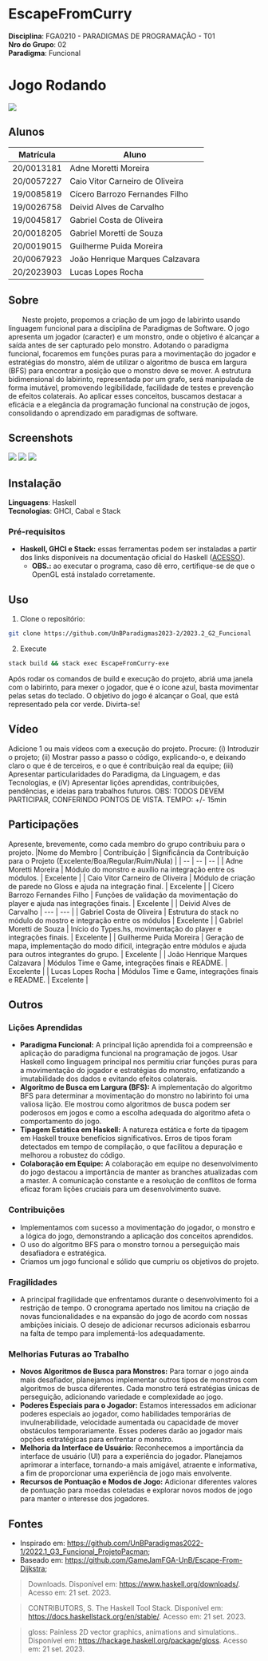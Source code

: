 # EscapeFromCurry

**Disciplina**: FGA0210 - PARADIGMAS DE PROGRAMAÇÃO - T01 <br>
**Nro do Grupo**: 02<br>
**Paradigma**: Funcional<br>

# Jogo Rodando
![](assets/jogo1.gif)
## Alunos
|Matrícula | Aluno |
| -- | -- |
| 20/0013181 | Adne Moretti Moreira |
| 20/0057227 | Caio Vitor Carneiro de Oliveira |
| 19/0085819 | Cícero Barrozo Fernandes Filho |
| 19/0026758 | Deivid Alves de Carvalho |
| 19/0045817 | Gabriel Costa de Oliveira |
| 20/0018205 | Gabriel Moretti de Souza |
| 20/0019015 | Guilherme Puida Moreira |
| 20/0067923 | João Henrique Marques Calzavara |
| 20/2023903 | Lucas Lopes Rocha |

## Sobre 
&emsp;&emsp;Neste projeto, propomos a criação de um jogo de labirinto usando linguagem funcional para a disciplina de Paradigmas de Software. O jogo apresenta um jogador (caracter) e um monstro, onde o objetivo é alcançar a saída antes de ser capturado pelo monstro. Adotando o paradigma funcional, focaremos em funções puras para a movimentação do jogador e estratégias do monstro, além de utilizar o algoritmo de busca em largura (BFS) para encontrar a posição que o monstro deve se mover. A estrutura bidimensional do labirinto, representada por um grafo, será manipulada de forma imutável, promovendo legibilidade, facilidade de testes e prevenção de efeitos colaterais. Ao aplicar esses conceitos, buscamos destacar a eficácia e a elegância da programação funcional na construção de jogos, consolidando o aprendizado em paradigmas de software.

## Screenshots
![](assets/Menu.png)
![](assets/LabirintoRodando.png)
![](assets/GameOver.png)


## Instalação 
**Linguagens**: Haskell<br>
**Tecnologias**: GHCI, Cabal e Stack <br>

### Pré-requisitos

- **Haskell, GHCI e Stack:** essas ferramentas podem ser instaladas a partir dos links disponíveis na documentação oficial do Haskell ([ACESSO](https://www.haskell.org/downloads/)).
    - **OBS.:** ao executar o programa, caso dê erro, certifique-se de que o OpenGL está instalado corretamente.

## Uso 

1. Clone o repositório:

```bash
git clone https://github.com/UnBParadigmas2023-2/2023.2_G2_Funcional
```

2. Execute

```bash
stack build && stack exec EscapeFromCurry-exe
```

Após rodar os comandos de build e execução do projeto, abriá uma janela com o labirinto, para mexer o jogador, que é o ícone azul, basta movimentar pelas setas do teclado. O objetivo do jogo é alcançar o Goal, que está representado pela cor verde. Divirta-se! 

## Vídeo
Adicione 1 ou mais vídeos com a execução do projeto.
Procure: 
(i) Introduzir o projeto;
(ii) Mostrar passo a passo o código, explicando-o, e deixando claro o que é de terceiros, e o que é contribuição real da equipe;
(iii) Apresentar particularidades do Paradigma, da Linguagem, e das Tecnologias, e
(iV) Apresentar lições aprendidas, contribuições, pendências, e ideias para trabalhos futuros.
OBS: TODOS DEVEM PARTICIPAR, CONFERINDO PONTOS DE VISTA.
TEMPO: +/- 15min

## Participações
Apresente, brevemente, como cada membro do grupo contribuiu para o projeto.
|Nome do Membro | Contribuição | Significância da Contribuição para o Projeto (Excelente/Boa/Regular/Ruim/Nula) |
| -- | -- | -- |
| Adne Moretti Moreira | Módulo do monstro e auxílio na integração entre os módulos. | Excelente |
| Caio Vitor Carneiro de Oliveira | Módulo de criação de parede no Gloss e ajuda na integração final. | Excelente |
| Cícero Barrozo Fernandes Filho | Funções de validação da movimentação do player e ajuda nas integrações finais. | Excelente |
| Deivid Alves de Carvalho | --- | --- |
| Gabriel Costa de Oliveira | Estrutura do stack no módulo do mostro e integração entre os módulos  | Excelente |
| Gabriel Moretti de Souza | Início do Types.hs, movimentação do player e integrações finais. | Excelente |
| Guilherme Puida Moreira | Geração de mapa, implementação do modo difícil, integração entre módulos e ajuda para outros integrantes do grupo. | Excelente |
| João Henrique Marques Calzavara | Módulos Time e Game, integrações finais e README. | Excelente |
| Lucas Lopes Rocha | Módulos Time e Game, integrações finais e README. | Excelente |

## Outros 

### Lições Aprendidas
- **Paradigma Funcional:** A principal lição aprendida foi a compreensão e aplicação do paradigma funcional na programação de jogos. Usar Haskell como linguagem principal nos permitiu criar funções puras para a movimentação do jogador e estratégias do monstro, enfatizando a imutabilidade dos dados e evitando efeitos colaterais.
- **Algoritmo de Busca em Largura (BFS):** A implementação do algoritmo BFS para determinar a movimentação do monstro no labirinto foi uma valiosa lição. Ele mostrou como algoritmos de busca podem ser poderosos em jogos e como a escolha adequada do algoritmo afeta o comportamento do jogo.
- **Tipagem Estática em Haskell:** A natureza estática e forte da tipagem em Haskell trouxe benefícios significativos. Erros de tipos foram detectados em tempo de compilação, o que facilitou a depuração e melhorou a robustez do código.
- **Colaboração em Equipe:** A colaboração em equipe no desenvolvimento do jogo destacou a importância de manter as branches atualizadas com a master. A comunicação constante e a resolução de conflitos de forma eficaz foram lições cruciais para um desenvolvimento suave.

### Contribuições
- Implementamos com sucesso a movimentação do jogador, o monstro e a lógica do jogo, demonstrando a aplicação dos conceitos aprendidos.
- O uso do algoritmo BFS para o monstro tornou a perseguição mais desafiadora e estratégica.
- Criamos um jogo funcional e sólido que cumpriu os objetivos do projeto.

### Fragilidades
- A principal fragilidade que enfrentamos durante o desenvolvimento foi a restrição de tempo. O cronograma apertado nos limitou na criação de novas funcionalidades e na expansão do jogo de acordo com nossas ambições iniciais. O desejo de adicionar recursos adicionais esbarrou na falta de tempo para implementá-los adequadamente.

### Melhorias Futuras ao Trabalho
- **Novos Algoritmos de Busca para Monstros:** Para tornar o jogo ainda mais desafiador, planejamos implementar outros tipos de monstros com algoritmos de busca diferentes. Cada monstro terá estratégias únicas de perseguição, adicionando variedade e complexidade ao jogo.
- **Poderes Especiais para o Jogador:** Estamos interessados em adicionar poderes especiais ao jogador, como habilidades temporárias de invulnerabilidade, velocidade aumentada ou capacidade de mover obstáculos temporariamente. Esses poderes darão ao jogador mais opções estratégicas para enfrentar o monstro.
- **Melhoria da Interface de Usuário:** Reconhecemos a importância da interface de usuário (UI) para a experiência do jogador. Planejamos aprimorar a interface, tornando-a mais amigável, atraente e informativa, a fim de proporcionar uma experiência de jogo mais envolvente.
- **Recursos de Pontuação e Modos de Jogo:** Adicionar diferentes valores de pontuação para moedas coletadas e explorar novos modos de jogo para manter o interesse dos jogadores.

## Fontes
- Inspirado em: https://github.com/UnBParadigmas2022-1/2022.1_G3_Funcional_ProjetoPacman;
- Baseado em: https://github.com/GameJamFGA-UnB/Escape-From-Dijkstra;

> Downloads.  Disponível em: <https://www.haskell.org/downloads/>. Acesso em: 21 set. 2023.

> CONTRIBUTORS, S. The Haskell Tool Stack.  Disponível em: <https://docs.haskellstack.org/en/stable/>. Acesso em: 21 set. 2023.

> gloss: Painless 2D vector graphics, animations and simulations..  Disponível em: <https://hackage.haskell.org/package/gloss>. Acesso em: 21 set. 2023.


